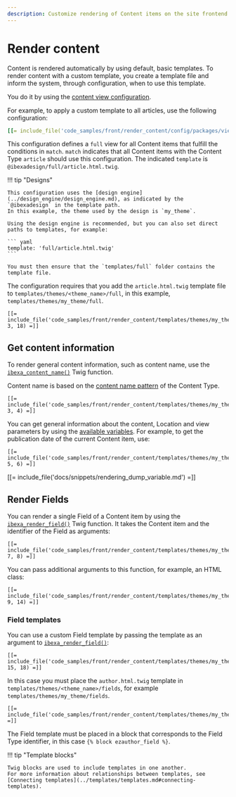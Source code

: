 ```yaml
---
description: Customize rendering of Content items on the site frontend by using templates with proper content view configuration.
---
```


# Render content

Content is rendered automatically by using default, basic templates.
To render content with a custom template, you create a template file
and inform the system, through configuration, when to use this template.

You do it by using the [content view configuration](../templates/template_configuration.md).

For example, to apply a custom template to all articles, use the following configuration:

``` yaml
[[= include_file('code_samples/front/render_content/config/packages/views.yaml', 4, 7) =]][[= include_file('code_samples/front/render_content/config/packages/views.yaml', 9, 15) =]]
```

This configuration defines a `full` view for all Content items that fulfill the conditions in `match`.
`match` indicates that all Content items with the Content Type `article` should use this configuration.
The indicated `template` is `@ibexadesign/full/article.html.twig`.

!!! tip "Designs"

    This configuration uses the [design engine](../design_engine/design_engine.md), as indicated by the `@ibexadesign` in the template path.
    In this example, the theme used by the design is `my_theme`.
    
    Using the design engine is recommended, but you can also set direct paths to templates, for example:
    
    ``` yaml
    template: 'full/article.html.twig'
    ```
    
    You must then ensure that the `templates/full` folder contains the template file.

The configuration requires that you add the `article.html.twig` template file to `templates/themes/<theme_name>/full`,
in this example, `templates/themes/my_theme/full`.

``` html+twig
[[= include_file('code_samples/front/render_content/templates/themes/my_theme/full/article.html.twig', 3, 18) =]]
```

## Get content information

To render general content information, such as content name,
use the [`ibexa_content_name()`](../twig_function_reference/content_twig_functions.md#ibexa_content_name) Twig function.

Content name is based on the [content name pattern](../../content_model.md#content-name-pattern) of the Content Type.

``` html+twig
[[= include_file('code_samples/front/render_content/templates/themes/my_theme/full/article.html.twig', 3, 4) =]]
```

You can get general information about the content, Location and view parameters by using the [available variables](../templates/templates.md#template-variables).
For example, to get the publication date of the current Content item, use:

``` html+twig
[[= include_file('code_samples/front/render_content/templates/themes/my_theme/full/article.html.twig', 5, 6) =]]
```

[[= include_file('docs/snippets/rendering_dump_variable.md') =]]

## Render Fields

You can render a single Field of a Content item by using the [`ibexa_render_field()`](../twig_function_reference/field_twig_functions.md#ibexa_render_field) Twig function.
It takes the Content item and the identifier of the Field as arguments:

``` html+twig
[[= include_file('code_samples/front/render_content/templates/themes/my_theme/full/article.html.twig', 7, 8) =]]
```

You can pass additional arguments to this function, for example, an HTML class:

``` html+twig
[[= include_file('code_samples/front/render_content/templates/themes/my_theme/full/article.html.twig', 9, 14) =]]
```

### Field templates

You can use a custom Field template by passing the template as an argument to [`ibexa_render_field()`](../twig_function_reference/field_twig_functions.md#ibexa_render_field):

``` html+twig
[[= include_file('code_samples/front/render_content/templates/themes/my_theme/full/article.html.twig', 15, 18) =]]
```

In this case you must place the `author.html.twig` template in `templates/themes/<theme_name>/fields`,
for example `templates/themes/my_theme/fields`.

``` html+twig
[[= include_file('code_samples/front/render_content/templates/themes/my_theme/fields/author.html.twig') =]]
```

The Field template must be placed in a block that corresponds to the Field Type identifier,
in this case `{% block ezauthor_field %}`.

!!! tip "Template blocks"

    Twig blocks are used to include templates in one another.
    For more information about relationships between templates, see [Connecting templates](../templates/templates.md#connecting-templates).
